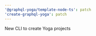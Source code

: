 ```yaml
---
'@graphql-yoga/template-node-ts': patch
'create-graphql-yoga': patch
---
```


New CLI to create Yoga projects
